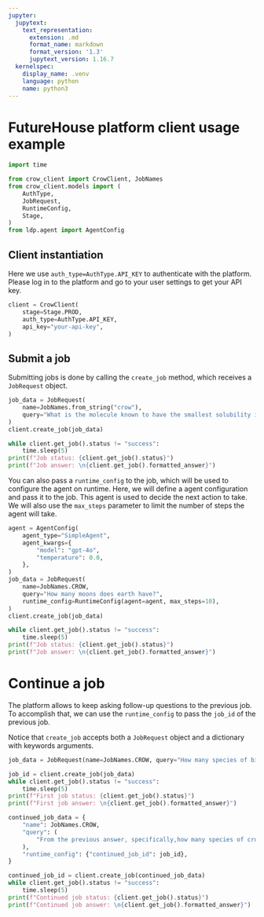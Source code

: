 ```yaml
---
jupyter:
  jupytext:
    text_representation:
      extension: .md
      format_name: markdown
      format_version: '1.3'
      jupytext_version: 1.16.7
  kernelspec:
    display_name: .venv
    language: python
    name: python3
---
```


# FutureHouse platform client usage example

```python
import time

from crow_client import CrowClient, JobNames
from crow_client.models import (
    AuthType,
    JobRequest,
    RuntimeConfig,
    Stage,
)
from ldp.agent import AgentConfig
```

## Client instantiation

Here we use `auth_type=AuthType.API_KEY` to authenticate with the platform.
Please log in to the platform and go to your user settings to get your API key.

```python
client = CrowClient(
    stage=Stage.PROD,
    auth_type=AuthType.API_KEY,
    api_key="your-api-key",
)
```

## Submit a job


Submitting jobs is done by calling the `create_job` method, which receives a `JobRequest` object.

```python
job_data = JobRequest(
    name=JobNames.from_string("crow"),
    query="What is the molecule known to have the smallest solubility in water?",
)
client.create_job(job_data)

while client.get_job().status != "success":
    time.sleep(5)
print(f"Job status: {client.get_job().status}")
print(f"Job answer: \n{client.get_job().formatted_answer}")
```

You can also pass a `runtime_config` to the job, which will be used to configure the agent on runtime.
Here, we will define a agent configuration and pass it to the job. This agent is used to decide the next action to take.
We will also use the `max_steps` parameter to limit the number of steps the agent will take.

```python
agent = AgentConfig(
    agent_type="SimpleAgent",
    agent_kwargs={
        "model": "gpt-4o",
        "temperature": 0.0,
    },
)
job_data = JobRequest(
    name=JobNames.CROW,
    query="How many moons does earth have?",
    runtime_config=RuntimeConfig(agent=agent, max_steps=10),
)
client.create_job(job_data)

while client.get_job().status != "success":
    time.sleep(5)
print(f"Job status: {client.get_job().status}")
print(f"Job answer: \n{client.get_job().formatted_answer}")
```

# Continue a job

The platform allows to keep asking follow-up questions to the previous job.
To accomplish that, we can use the `runtime_config` to pass the `job_id` of the previous job.

Notice that `create_job` accepts both a `JobRequest` object and a dictionary with keywords arguments.

```python
job_data = JobRequest(name=JobNames.CROW, query="How many species of birds are there?")

job_id = client.create_job(job_data)
while client.get_job().status != "success":
    time.sleep(5)
print(f"First job status: {client.get_job().status}")
print(f"First job answer: \n{client.get_job().formatted_answer}")
```

```python
continued_job_data = {
    "name": JobNames.CROW,
    "query": (
        "From the previous answer, specifically,how many species of crows are there?"
    ),
    "runtime_config": {"continued_job_id": job_id},
}

continued_job_id = client.create_job(continued_job_data)
while client.get_job().status != "success":
    time.sleep(5)
print(f"Continued job status: {client.get_job().status}")
print(f"Continued job answer: \n{client.get_job().formatted_answer}")
```
